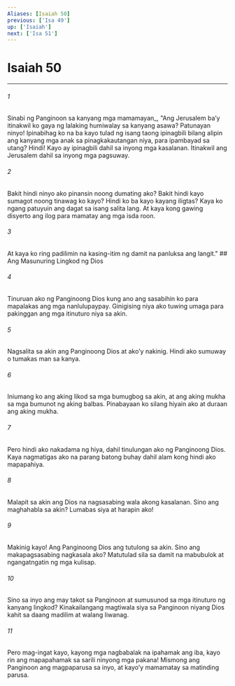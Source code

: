```yaml
---
Aliases: [Isaiah 50]
previous: ['Isa 49']
up: ['Isaiah']
next: ['Isa 51']
---
```

# Isaiah 50

***






















###### 1 










Sinabi ng Panginoon sa kanyang mga mamamayan_, "Ang Jerusalem baʼy itinakwil ko gaya ng lalaking humiwalay sa kanyang asawa? Patunayan ninyo! Ipinabihag ko na ba kayo tulad ng isang taong ipinagbili bilang alipin ang kanyang mga anak sa pinagkakautangan niya, para ipambayad sa utang? Hindi! Kayo ay ipinagbili dahil sa inyong mga kasalanan. Itinakwil ang Jerusalem dahil sa inyong mga pagsuway. 





















###### 2 










Bakit hindi ninyo ako pinansin noong dumating ako? Bakit hindi kayo sumagot noong tinawag ko kayo? Hindi ko ba kayo kayang iligtas? Kaya ko ngang patuyuin ang dagat sa isang salita lang. At kaya kong gawing disyerto ang ilog para mamatay ang mga isda roon. 





















###### 3 










At kaya ko ring padilimin na kasing-itim ng damit na panluksa ang langit." ## Ang Masunuring Lingkod ng Dios 





















###### 4 










Tinuruan ako ng Panginoong Dios kung ano ang sasabihin ko para mapalakas ang mga nanlulupaypay. Ginigising niya ako tuwing umaga para pakinggan ang mga itinuturo niya sa akin. 





















###### 5 










Nagsalita sa akin ang Panginoong Dios at akoʼy nakinig. Hindi ako sumuway o tumakas man sa kanya. 





















###### 6 










Iniumang ko ang aking likod sa mga bumugbog sa akin, at ang aking mukha sa mga bumunot ng aking balbas. Pinabayaan ko silang hiyain ako at duraan ang aking mukha. 





















###### 7 










Pero hindi ako nakadama ng hiya, dahil tinulungan ako ng Panginoong Dios. Kaya nagmatigas ako na parang batong buhay dahil alam kong hindi ako mapapahiya. 





















###### 8 










Malapit sa akin ang Dios na nagsasabing wala akong kasalanan. Sino ang maghahabla sa akin? Lumabas siya at harapin ako! 





















###### 9 










Makinig kayo! Ang Panginoong Dios ang tutulong sa akin. Sino ang makapagsasabing nagkasala ako? Matutulad sila sa damit na mabubulok at ngangatngatin ng mga kulisap. 





















###### 10 










Sino sa inyo ang may takot sa Panginoon at sumusunod sa mga itinuturo ng kanyang lingkod? Kinakailangang magtiwala siya sa Panginoon niyang Dios kahit sa daang madilim at walang liwanag. 





















###### 11 










Pero mag-ingat kayo, kayong mga nagbabalak na ipahamak ang iba, kayo rin ang mapapahamak sa sarili ninyong mga pakana! Mismong ang Panginoon ang magpaparusa sa inyo, at kayoʼy mamamatay sa matinding parusa.
